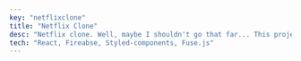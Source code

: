 ```yaml
---
key: "netflixclone"
title: "Netflix Clone"
desc: "Netflix clone. Well, maybe I shouldn't go that far... This project tries to replicate the first pages of Netflix. Is build in ReactJS -  using Firebase for authentication (sign up, log in, log out), style components for all styling, and Fuse.js for live search? Also, it includes testing for all components using React Testing Library."
tech: "React, Fireabse, Styled-components, Fuse.js"
---
```


